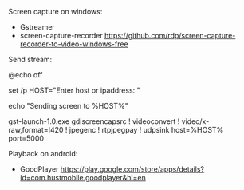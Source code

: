 
Screen capture on windows:
* Gstreamer
* screen-capture-recorder https://github.com/rdp/screen-capture-recorder-to-video-windows-free

Send stream:

  @echo off
  
  set /p HOST="Enter host or ipaddress: "
  
  echo "Sending screen to %HOST%"
  
  gst-launch-1.0.exe gdiscreencapsrc ! videoconvert ! video/x-raw,format=I420 ! jpegenc ! rtpjpegpay ! udpsink host=%HOST% port=5000


Playback on android:
* GoodPlayer https://play.google.com/store/apps/details?id=com.hustmobile.goodplayer&hl=en
